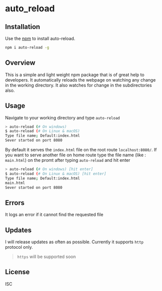 # auto_reload

## Installation

Use the [npm](https://npmjs.com) to install auto-reload.

```bash
npm i auto-reload -g
```

## Overview

This is a simple and light weight npm package that is of great help to developers. It automatically reloads the webpage on watching any change in the working directory. It also watches for change in the subdirectories also.

## Usage
Navigate to your working directory and type `auto-reload`
```bash
> auto-reload (# On windows)
$ auto-reload (# On Linux & macOS)
Type file name; Default:index.html
Sever started on port 8080
```
By default it serves the `index.html` file on the root route `localhost:8080/`. If you want to serve another file on home route type the file name (like : `main.html`) on the promt after typing `auto-reload` and hit enter

``` bash
> auto-reload (# On windows) [hit enter]
$ auto-reload (# On Linux & macOS) [hit enter]
Type file name; Default:index.html
main.html
Sever started on port 8080
```
## Errors
It logs an error if it cannot find the requested file

## Updates
I will release updates as often as possible. Currently it supports `http` protocol only.
> `https` will be supported soon

## License
ISC